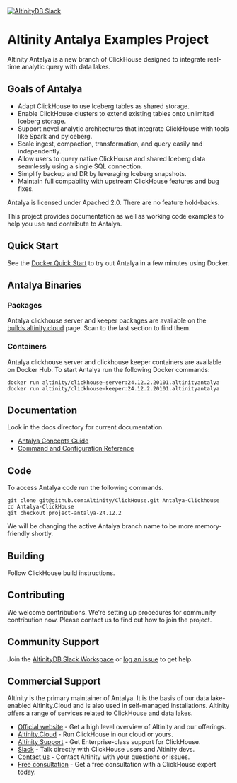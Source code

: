 <a href="https://altinity.com/slack">
  <img src="https://img.shields.io/static/v1?logo=slack&logoColor=959DA5&label=Slack&labelColor=333a41&message=join%20conversation&color=3AC358" alt="AltinityDB Slack" />
</a>

# Altinity Antalya Examples Project

Altinity Antalya is a new branch of ClickHouse designed to integrate
real-time analytic query with data lakes. 

## Goals of Antalya

* Adapt ClickHouse to use Iceberg tables as shared storage.
* Enable ClickHouse clusters to extend existing tables onto unlimited
Iceberg storage.  
* Support novel analytic architectures that integrate ClickHouse
with tools like Spark and pyiceberg.  
* Scale ingest, compaction, transformation, and query easily and 
independently.  
* Allow users to query native ClickHouse and shared Iceberg data 
seamlessly using a single SQL connection.
* Simplify backup and DR by leveraging Iceberg snapshots.
* Maintain full compability with upstream ClickHouse features and
bug fixes.

Antalya is licensed under Apached 2.0. There are no feature hold-backs. 

This project provides documentation as well as working code examples 
to help you use and contribute to Antalya. 

## Quick Start

See the [Docker Quick Start](./docker/README.md) to try out Antalya in
a few minutes using Docker.

## Antalya Binaries

### Packages

Antalya clickhouse server and keeper packages are available on the 
[builds.altinity.cloud](https://builds.altinity.cloud/) page. Scan to the last 
section to find them. 

### Containers

Antalya clickhouse server and clickhouse keeper containers are available
on Docker Hub. To start Antalya run the following Docker commands:

```
docker run altinity/clickhouse-server:24.12.2.20101.altinityantalya
docker run altinity/clickhouse-keeper:24.12.2.20101.altinityantalya
```

## Documentation

Look in the docs directory for current documentation. 

* [Antalya Concepts Guide](docs/concepts.md) 
* [Command and Configuration Reference](docs/reference.md)

## Code

To access Antalya code run the following commands. 

```
git clone git@github.com:Altinity/ClickHouse.git Antalya-Clickhouse
cd Antalya-ClickHouse
git checkout project-antalya-24.12.2
```

We will be changing the active Antalya branch name to be more 
memory-friendly shortly. 

## Building

Follow ClickHouse build instructions. 

## Contributing

We welcome contributions. We're setting up procedures for community
contribution now. Please contact us to find out how to join the project.

## Community Support

Join the [AltinityDB Slack Workspace](https://altinity.com/slack) or 
[log an issue](https://github.com/Altinity-Research/antalya-examples/issues) to get help. 

## Commercial Support

Altinity is the primary maintainer of Antalya. It is the basis of our data 
lake-enabled Altinity.Cloud and is also used in self-managed installations. 
Altinity offers a range of services related to ClickHouse and data lakes. 

- [Official website](https://altinity.com/) - Get a high level overview of Altinity and our offerings.
- [Altinity.Cloud](https://altinity.com/cloud-database/) - Run ClickHouse in our cloud or yours.
- [Altinity Support](https://altinity.com/support/) - Get Enterprise-class support for ClickHouse.
- [Slack](https://altinity.com/slack) - Talk directly with ClickHouse users and Altinity devs.
- [Contact us](https://hubs.la/Q020sH3Z0) - Contact Altinity with your questions or issues.
- [Free consultation](https://hubs.la/Q020sHkv0) - Get a free consultation with a ClickHouse expert today.
